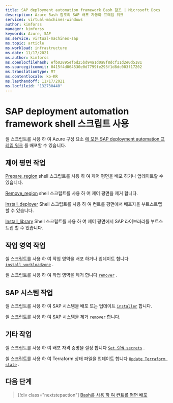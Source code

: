 ```yaml
---
title: SAP deployment automation framework Bash 참조 | Microsoft Docs
description: Azure Bash 참조의 SAP 배포 자동화 프레임 워크
services: virtual-machines-windows
author: kimforss
manager: kimforss
keywords: Azure, SAP
ms.service: virtual-machines-sap
ms.topic: article
ms.workload: infrastructure
ms.date: 11/17/2021
ms.author: kimforss
ms.openlocfilehash: efb02895ef6d25bd94a1d0a8f8dcf11d2e0d5181
ms.sourcegitcommit: 0415f4d064530e0d7799fe295f1d8dc003f17202
ms.translationtype: MT
ms.contentlocale: ko-KR
ms.lasthandoff: 11/17/2021
ms.locfileid: "132730440"
---
```

# <a name="using-sap-deployment-automation-framework-shell-scripts"></a>SAP deployment automation framework shell 스크립트 사용

셸 스크립트를 사용 하 여 Azure 구성 요소 [에 모든 SAP deployment automation 프레임 워크](automation-deployment-framework.md) 를 배포할 수 있습니다.

## <a name="control-plane-operations"></a>제어 평면 작업

[Prepare_region](bash/automation-prepare-region.md) shell 스크립트를 사용 하 여 제어 평면을 배포 하거나 업데이트할 수 있습니다.

[Remove_region](bash/automation-remove-region.md) shell 스크립트를 사용 하 여 제어 평면을 제거 합니다.

[Install_deployer](bash/automation-install_deployer.md) Shell 스크립트를 사용 하 여 컨트롤 평면에서 배포자을 부트스트랩 할 수 있습니다.

[Install_library](bash/automation-install_library.md) Shell 스크립트를 사용 하 여 제어 평면에서 SAP 라이브러리를 부트스트랩 할 수 있습니다.

## <a name="workload-zone-operations"></a>작업 영역 작업

셸 스크립트를 사용 하 여 작업 영역을 배포 하거나 업데이트 합니다 [`install_workloadzone`](bash/automation-install_workloadzone.md) .

셸 스크립트를 사용 하 여 작업 영역을 제거 합니다 [`remover`](bash/automation-remover.md) .


## <a name="sap-system-operations"></a>SAP 시스템 작업

셸 스크립트를 사용 하 여 SAP 시스템을 배포 또는 업데이트 [`installer`](bash/automation-installer.md) 합니다.

셸 스크립트를 사용 하 여 SAP 시스템을 제거 [`remover`](bash/automation-remover.md)  합니다.


## <a name="other-operations"></a>기타 작업

셸 스크립트를 사용 하 여 배포 자격 증명을 설정 합니다 [`Set SPN secrets`](bash/automation-set-secrets.md) .

셸 스크립트를 사용 하 여 Terraform 상태 파일을 업데이트 합니다 [`Update Terraform state`](bash/automation-advanced_state_management.md) .

## <a name="next-steps"></a>다음 단계

> [!div class="nextstepaction"]
> [Bash를 사용 하 여 컨트롤 평면 배포](bash/automation-prepare-region.md)

